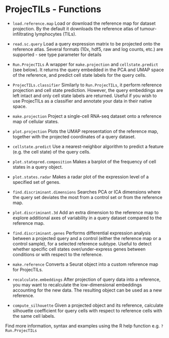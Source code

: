 # ProjecTILs - Functions

* `load.reference.map`   Load or download the reference map for dataset projection. By the default it downloads the reference atlas of tumour-infiltrating lymphocytes (TILs).

* `read.sc.query`   Load a query expression matrix to be projected onto the reference atlas. Several formats (10x, hdf5, raw and log counts, etc.) are supported - see type parameter for details 

* `Run.ProjecTILs`	A wrapper for `make.projection` and `cellstate.predict` (see below). It returns the query embedded in the PCA and UMAP space of the reference, and predict cell state labels for the query cells.

* `ProjecTILs.classifier`	Similarly to `Run.ProjecTILs`, it perform reference projection and cell state prediction. However, the query embeddings are left intact and only cell state labels are returned. Useful if you wish to use ProjecTILs as a classifier and annotate your data in their native space.

* `make.projection`   Project a single-cell RNA-seq dataset onto a reference map of cellular states.

* `plot.projection`   Plots the UMAP representation of the reference map, together with the projected coordinates of a query dataset.

* `cellstate.predict`   Use a nearest-neighbor algorithm to predict a feature (e.g. the cell state) of the query cells.

* `plot.statepred.composition`   Makes a barplot of the frequency of cell states in a query object.

* `plot.states.radar`   Makes a radar plot of the expression level of a specified set of genes.

* `find.discriminant.dimensions`   Searches PCA or ICA dimensions where the query set deviates the most from a control set or from the reference map.

* `plot.discriminant.3d`   Add an extra dimension to the reference map  to explore additional axes of variability in a query dataset compared to the reference map.

* `find.discriminant.genes` Performs differential expression analysis between a projected query and a control (either the reference map or a control sample), for
a selected reference subtype. Useful to detect whether specific cell states over/under-express genes between conditions or with respect to the reference.

* `make.reference`	Converts a Seurat object into a custom reference map for ProjecTILs.

* `recalculate.embeddings` After projection of query data into a reference, you may want to recalculate the low-dimensional embeddings accounting for the new data. The resulting object can be used as a new reference. 

* `compute_silhouette` Given a projected object and its reference, calculate silhouette coefficient for query cells with respect to reference cells with the same cell labels.

Find more information, syntax and examples using the R help function e.g. `?Run.ProjecTILs`

